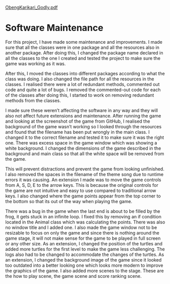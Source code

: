 [ObengKarikari_Godly.pdf](https://github.com/godlyObeng/Software-Maintenance/files/6726632/ObengKarikari_Godly.pdf)
# Software Maintenance

For this project, I have made some maintenance and improvements. I made sure that all the classes
were in one package and all the resources also in another package. After doing this, I changed
the package name declared in all the classes to the one I created and tested the project to make
sure the game was working as it was.

After this, I moved the classes into different packages
according to what the class was doing. I also changed the file path for all the resources in
the classes. I realised there were a lot of redundant methods, commented out code and quite
a lot of bugs. I removed the commented-out code for each of the classes after doing this, I started
to work on removing redundant methods from the classes. 

I made sure these weren’t affecting the software in any way and they will also not affect future extensions and maintenance.
After running the game and looking at the screenshot of the game from GitHub, I realised the background of the game wasn’t working
so I looked through the resources and found that the filename has been put wrongly in the main class.
I changed it to the correct filename and tested it to make sure it was the right one. There was excess
space in the game window which was showing a white background. I changed the dimensions of the game
described in the background and main class so that all the white space will be removed from the game.

This will prevent distractions and prevent the game from looking unfinished. I also removed the spaces in
the filename of the theme song due to runtime errors it was causing. An extension I made was to move the
game controls from A, S, D, E to the arrow keys. This is because the original controls for the game are
not intuitive and easy to use compared to traditional arrow keys. I also changed where the game points
appear from the top corner to the bottom so that its out of the way when playing the game.

There was a bug in the game when the last end is about to be filled by the frog, it gets stuck in an infinite loop.
I fixed this by removing an if condition located in the Animal class which was calculating the points.
There was also no window title and I added one. I also made the game window not to be resizable to focus
on only the game and since there is nothing around the game stage, it will not make sense for the game
to be played in full screen or any other size. As an extension, I changed the position of the turtles
and added more turtles for the first level to make the game less challenging. The logs also had to be
changed to accommodate the changes of the turtles. As an extension, I changed the background image of
the game since it looked too outdated into a better looking one which looks more modern to improve the
graphics of the game. I also added more scenes to the stage. These are the how to play scene, the game
scene and score ranking scene.
